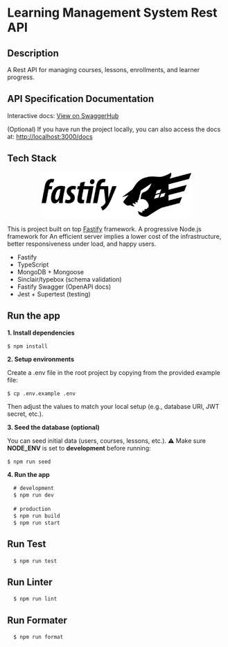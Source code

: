 # Learning Management System Rest API

## Description

A Rest API for managing courses, lessons, enrollments, and learner progress.

## API Specification Documentation

Interactive docs: [View on SwaggerHub](https://app.swaggerhub.com/apis/berkah/learning-management-system-rest-api/1.0.0)

(Optional) If you have run the project locally, you can also access the docs at: [http://localhost:3000/docs](http://localhost:3000/docs)

## Tech Stack

<p align="center">
  <img
      src="https://github.com/fastify/graphics/raw/HEAD/fastify-landscape-outlined.svg"
      width="350"
      height="auto"
    />
</p>

[circleci-image]: https://img.shields.io/circleci/build/github/nestjs/nest/master?token=abc123def456
[circleci-url]: https://circleci.com/gh/nestjs/nest

This is project built on top [Fastify](https://github.com/fastify/fastify) framework. A progressive Node.js framework for An efficient server implies a lower cost of the infrastructure, better responsiveness under load, and happy users.

- Fastify
- TypeScript
- MongoDB + Mongoose
- Sinclair/typebox (schema validation)
- Fastify Swagger (OpenAPI docs)
- Jest + Supertest (testing)

## Run the app

**1. Install dependencies**

```shell
$ npm install
```

**2. Setup environments**

Create a .env file in the root project by copying from the provided example file:

```shell
$ cp .env.example .env
```

Then adjust the values to match your local setup (e.g., database URI, JWT secret, etc.).

**3. Seed the database (optional)**

You can seed initial data (users, courses, lessons, etc.).
⚠ Make sure **NODE_ENV** is set to **development** before running:

```shell
$ npm run seed
```

**4. Run the app**

```shell
  # development
  $ npm run dev

  # production
  $ npm run build
  $ npm run start
```

## Run Test

```shell
  $ npm run test
```

## Run Linter

```shell
  $ npm run lint
```

## Run Formater

```shell
  $ npm run format
```
